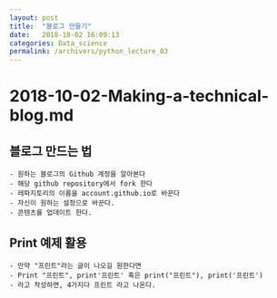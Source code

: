```yaml
---
layout: post
title:  "블로그 만들기"
date:   2018-10-02 16:09:13
categories: Data_science
permalink: /archivers/python_lecture_03
---
```


# 2018-10-02-Making-a-technical-blog.md

## 블로그 만드는 법 

	- 원하는 블로그의 Github 계정을 알아본다 
	- 해당 github repository에서 fork 한다 
	- 레파지토리의 이름을 account.github.io로 바꾼다 
	- 자신이 원하는 설정으로 바꾼다. 
	- 콘텐츠를 업데이트 한다. 
	
	
## Print 예제 활용 

	- 만약 "프린트"라는 글이 나오길 원한다면
	- Print "프린트", print'프린트' 혹은 print("프린트"), print('프린트')
	- 라고 작성하면, 4가지다 프린트 라고 나온다.
